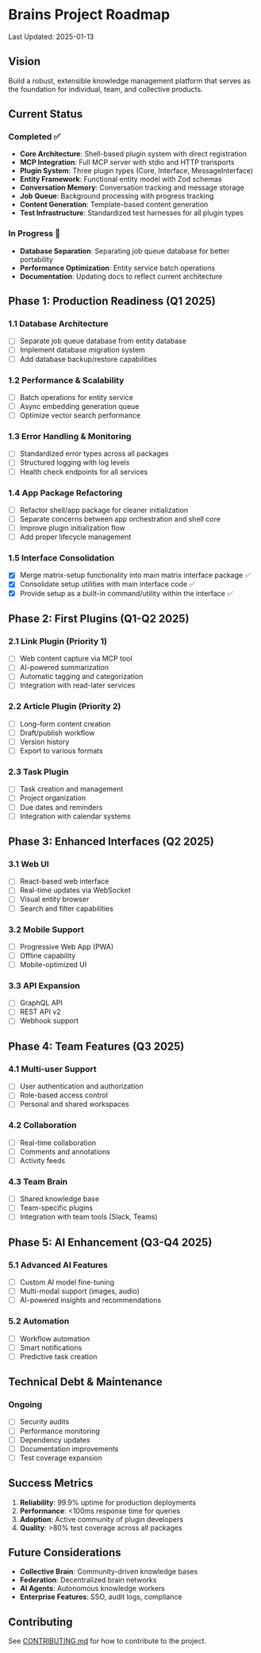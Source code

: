 # Brains Project Roadmap

Last Updated: 2025-01-13

## Vision

Build a robust, extensible knowledge management platform that serves as the foundation for individual, team, and collective products.

## Current Status

### Completed ✅

- **Core Architecture**: Shell-based plugin system with direct registration
- **MCP Integration**: Full MCP server with stdio and HTTP transports
- **Plugin System**: Three plugin types (Core, Interface, MessageInterface)
- **Entity Framework**: Functional entity model with Zod schemas
- **Conversation Memory**: Conversation tracking and message storage
- **Job Queue**: Background processing with progress tracking
- **Content Generation**: Template-based content generation
- **Test Infrastructure**: Standardized test harnesses for all plugin types

### In Progress 🚧

- **Database Separation**: Separating job queue database for better portability
- **Performance Optimization**: Entity service batch operations
- **Documentation**: Updating docs to reflect current architecture

## Phase 1: Production Readiness (Q1 2025)

### 1.1 Database Architecture

- [ ] Separate job queue database from entity database
- [ ] Implement database migration system
- [ ] Add database backup/restore capabilities

### 1.2 Performance & Scalability

- [ ] Batch operations for entity service
- [ ] Async embedding generation queue
- [ ] Optimize vector search performance

### 1.3 Error Handling & Monitoring

- [ ] Standardized error types across all packages
- [ ] Structured logging with log levels
- [ ] Health check endpoints for all services

### 1.4 App Package Refactoring

- [ ] Refactor shell/app package for cleaner initialization
- [ ] Separate concerns between app orchestration and shell core
- [ ] Improve plugin initialization flow
- [ ] Add proper lifecycle management

### 1.5 Interface Consolidation

- [x] Merge matrix-setup functionality into main matrix interface package ✅
- [x] Consolidate setup utilities with main interface code ✅
- [x] Provide setup as a built-in command/utility within the interface ✅

## Phase 2: First Plugins (Q1-Q2 2025)

### 2.1 Link Plugin (Priority 1)

- [ ] Web content capture via MCP tool
- [ ] AI-powered summarization
- [ ] Automatic tagging and categorization
- [ ] Integration with read-later services

### 2.2 Article Plugin (Priority 2)

- [ ] Long-form content creation
- [ ] Draft/publish workflow
- [ ] Version history
- [ ] Export to various formats

### 2.3 Task Plugin

- [ ] Task creation and management
- [ ] Project organization
- [ ] Due dates and reminders
- [ ] Integration with calendar systems

## Phase 3: Enhanced Interfaces (Q2 2025)

### 3.1 Web UI

- [ ] React-based web interface
- [ ] Real-time updates via WebSocket
- [ ] Visual entity browser
- [ ] Search and filter capabilities

### 3.2 Mobile Support

- [ ] Progressive Web App (PWA)
- [ ] Offline capability
- [ ] Mobile-optimized UI

### 3.3 API Expansion

- [ ] GraphQL API
- [ ] REST API v2
- [ ] Webhook support

## Phase 4: Team Features (Q3 2025)

### 4.1 Multi-user Support

- [ ] User authentication and authorization
- [ ] Role-based access control
- [ ] Personal and shared workspaces

### 4.2 Collaboration

- [ ] Real-time collaboration
- [ ] Comments and annotations
- [ ] Activity feeds

### 4.3 Team Brain

- [ ] Shared knowledge base
- [ ] Team-specific plugins
- [ ] Integration with team tools (Slack, Teams)

## Phase 5: AI Enhancement (Q3-Q4 2025)

### 5.1 Advanced AI Features

- [ ] Custom AI model fine-tuning
- [ ] Multi-modal support (images, audio)
- [ ] AI-powered insights and recommendations

### 5.2 Automation

- [ ] Workflow automation
- [ ] Smart notifications
- [ ] Predictive task creation

## Technical Debt & Maintenance

### Ongoing

- [ ] Security audits
- [ ] Performance monitoring
- [ ] Dependency updates
- [ ] Documentation improvements
- [ ] Test coverage expansion

## Success Metrics

1. **Reliability**: 99.9% uptime for production deployments
2. **Performance**: <100ms response time for queries
3. **Adoption**: Active community of plugin developers
4. **Quality**: >80% test coverage across all packages

## Future Considerations

- **Collective Brain**: Community-driven knowledge bases
- **Federation**: Decentralized brain networks
- **AI Agents**: Autonomous knowledge workers
- **Enterprise Features**: SSO, audit logs, compliance

## Contributing

See [CONTRIBUTING.md](../CONTRIBUTING.md) for how to contribute to the project.
